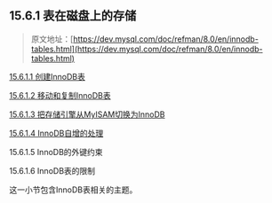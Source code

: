 ## 15.6.1 表在磁盘上的存储

> 原文地址：[https://dev.mysql.com/doc/refman/8.0/en/innodb-tables.html](https://dev.mysql.com/doc/refman/8.0/en/innodb-tables.html)

[15.6.1.1 创建InnoDB表](Tables/using-innodb-tables.md)

[15.6.1.2 移动和复制InnoDB表](Tables/innodb-migration.md)

[15.6.1.3 把存储引擎从MyISAM切换为InnoDB](Tables/converting-tables-to-innodb.md)

[15.6.1.4 InnoDB自增的处理](Tables/innodb-auto-increment-handling.md)

15.6.1.5 InnoDB的外键约束

15.6.1.6 InnoDB表的限制

这一小节包含InnoDB表相关的主题。
